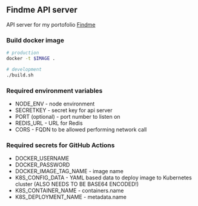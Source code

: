 ## Findme API server

API server for my portofolio [Findme](https://findme.hiro.one)

### Build docker image

```bash
# production
docker -t $IMAGE .

# development
./build.sh
```

### Required environment variables

- NODE_ENV - node environment
- SECRETKEY - secret key for api server
- PORT (optional) - port number to listen on
- REDIS_URL - URL for Redis
- CORS - FQDN to be allowed performing network call

### Required secrets for GitHub Actions

- DOCKER_USERNAME
- DOCKER_PASSWORD
- DOCKER_IMAGE_TAG_NAME - image name
- K8S_CONFIG_DATA - YAML based data to deploy image to Kubernetes cluster (ALSO NEEDS TO BE BASE64 ENCODED!)
- K8S_CONTAINER_NAME - containers.name
- K8S_DEPLOYMENT_NAME - metadata.name
